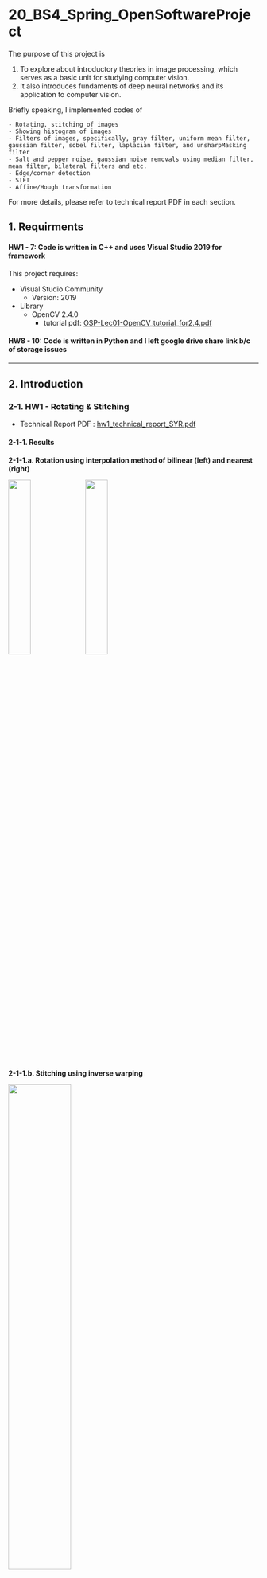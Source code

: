 # 20_BS4_Spring_OpenSoftwareProject
The purpose of this project is 
1. To explore about introductory theories in image processing, which serves as a basic unit for studying computer vision.
2. It also introduces fundaments of deep neural networks and its application to computer vision.

Briefly speaking, I implemented codes of 
~~~
- Rotating, stitching of images
- Showing histogram of images
- Filters of images, specifically, gray filter, uniform mean filter, gaussian filter, sobel filter, laplacian filter, and unsharpMasking filter
- Salt and pepper noise, gaussian noise removals using median filter, mean filter, bilateral filters and etc.
- Edge/corner detection
- SIFT
- Affine/Hough transformation
~~~
For more details, please refer to technical report PDF in each section.


## 1. Requirments
#### HW1 - 7: Code is written in C++ and uses Visual Studio 2019 for framework 
This project requires:
* Visual Studio Community
  * Version: 2019
* Library
  * OpenCV 2.4.0
    * tutorial pdf: [OSP-Lec01-OpenCV_tutorial_for2.4.pdf](https://github.com/haaappytoast/20_BS4_Spring_OpenSoftwareProject/files/9205452/OSP-Lec01-OpenCV_tutorial_for2.4.pdf)

#### HW8 - 10: Code is written in Python and I left google drive share link b/c of storage issues
----------

## 2. Introduction
### 2-1. HW1 - Rotating & Stitching
* Technical Report PDF : [hw1_technical_report_SYR.pdf](https://github.com/haaappytoast/20_BS4_Spring_OpenSoftwareProject/files/9205492/hw1_technical_report_1770044_.pdf)

  
#### 2-1-1. Results

**2-1-1.a. Rotation using interpolation method of bilinear (left) and nearest (right)**

<image src = "https://user-images.githubusercontent.com/45995611/216963458-ca5ccdb5-7094-4187-92de-4b30a0fd5a2c.png" width="30%" height="30%"></left>
<image src = "https://user-images.githubusercontent.com/45995611/216963894-099785e7-5ff0-4ed2-8463-04d7ba38aad9.png" width="30%" height="30%"></right>

**2-1-1.b. Stitching using inverse warping**

<image src = "https://user-images.githubusercontent.com/45995611/216965144-7666dd3d-a0bd-4141-bbab-68ad10340dc8.png" width="50%" height="50%"></right>


2. 
* HW introduction: look at p.41 - 43 in pdf for more information : [Rotating.Stitching.pdf](https://github.com/haaappytoast/20_BS4_Spring_OpenSoftwareProject/files/9205467/Rotating.Stitching.pdf)
* LECTURE NOTES
  * [OSP-Lec00-Introduction.pdf](https://github.com/haaappytoast/20_BS4_Spring_OpenSoftwareProject/files/9205471/OSP-Lec00-Introduction.pdf)
  * [OSP-Lec01-Fundamentals.pdf](https://github.com/haaappytoast/20_BS4_Spring_OpenSoftwareProject/files/9205472/OSP-Lec01-Fundamentals.pdf)
  * [OSP-Lec02-Display.pdf](https://github.com/haaappytoast/20_BS4_Spring_OpenSoftwareProject/files/9205469/OSP-Lec02-Display.pdf)
  * [OSP-Lec02-Display-Lab.pdf](https://github.com/haaappytoast/20_BS4_Spring_OpenSoftwareProject/files/9205468/OSP-Lec02-Display-Lab.pdf)

### 2-2. HW2 - Histogram
* Technical Report PDF : [hw2_technical_report_SYR.pdf](https://github.com/haaappytoast/20_BS4_Spring_OpenSoftwareProject/files/9205535/hw2_technical_report_1770044_SYR.pdf)


* HW introduction: look at p.34 - 44 in LECTURE NOTE pdf for more information
* LECTURE NOTES
  * [OSP-Lec03-Pixel.pdf](https://github.com/haaappytoast/20_BS4_Spring_OpenSoftwareProject/files/9205532/OSP-Lec03-Pixel.pdf)
  
  
### 2-3. HW3 - Filter & Convolution
* Technical Report PDF : [hw3_technical_report_SYR.pdf](https://github.com/haaappytoast/20_BS4_Spring_OpenSoftwareProject/files/9205570/hw3_technical_report_SYR.pdf)

* Writing HW:[convolution_report_SYR.pdf](https://github.com/haaappytoast/20_BS4_Spring_OpenSoftwareProject/files/9205573/report.convolution._1770044.pdf) (Look at p.39 in LECTURE NOTE pdf for more information)


* HW introduction: look at p.34 - 38 in LECTURE NOTE pdf for more information
* LECTURE NOTES
  * [OSP-Lec04-Region.pdf](https://github.com/haaappytoast/20_BS4_Spring_OpenSoftwareProject/files/9205566/OSP-Lec04-Region.pdf)

  
### 2-4. HW4 - Noise Removal & Segmentation
* Technical Report PDF : [hw4_technical_report_SYR.pdf](https://github.com/haaappytoast/20_BS4_Spring_OpenSoftwareProject/files/9205592/hw4_technical_report_SYR.pdf)
* Segmentation 프로그램 사용결과: [Mean shift segmentation(프로그램 사용결과).pdf](https://github.com/haaappytoast/20_BS4_Spring_OpenSoftwareProject/files/9205593/Mean.shift.segmentation.pdf)

* HW introduction
  * look at p.27-31 in LECTURE NOTE [OSP-Lec05] pdf for more information (Noise Removal)
  * look at p.51-53 in LECTURE NOTE [OSP-Lec06] pdf for more information (Segmentation)

* LECTURE NOTES
  * [OSP-Lec05-Restoration.pdf](https://github.com/haaappytoast/20_BS4_Spring_OpenSoftwareProject/files/9205600/OSP-Lec05-Restoration.pdf)
  * [OSP-Lec06-Segmentation.pdf](https://github.com/haaappytoast/20_BS4_Spring_OpenSoftwareProject/files/9205603/OSP-Lec06-Segmentation.pdf)


### 2-5. HW5 - Edge/Corner Detection
* Technical Report PDF : [hw5_technical_report_SYR.pdf](https://github.com/haaappytoast/20_BS4_Spring_OpenSoftwareProject/files/9205624/tech_report.5.pdf)

* HW introduction: look at p.40-42 in LECTURE NOTE pdf for more information
* LECTURE NOTES
  * [OSP-Lec07-Edge_Corner.pdf](https://github.com/haaappytoast/20_BS4_Spring_OpenSoftwareProject/files/9205629/OSP-Lec07-Edge_Corner.pdf)

### 2-6. HW6 - SIFT
* Technical Report PDF : [hw6_technical_report_SYR.pdf](https://github.com/haaappytoast/20_BS4_Spring_OpenSoftwareProject/files/9205648/tech_report.6.pdf)

* HW introduction: look at p.27-28 in LECTURE NOTE pdf for more information
* LECTURE NOTES
  * [OSP-Lec08-Descriptor.pdf](https://github.com/haaappytoast/20_BS4_Spring_OpenSoftwareProject/files/9205649/OSP-Lec08-Descriptor.pdf)


### 2-7. HW7 - Affine/Hough Transformation
* Technical Report PDF : [hw7_technical_report_SYR.pdf](https://github.com/haaappytoast/20_BS4_Spring_OpenSoftwareProject/files/9205677/tech_report.7.pdf)


* HW introduction: look at p.28-31 in LECTURE NOTE pdf for more information
* LECTURE NOTES
  * [OSP-Lec09-Fitting.pdf](https://github.com/haaappytoast/20_BS4_Spring_OpenSoftwareProject/files/9205674/OSP-Lec09-Fitting.pdf)


----------
## [Source Code Google Drive Link] 
 [Source Code Google Drive Link](https://drive.google.com/drive/folders/1lzm-SrN9xBZi7J9t3AY1HO-aGe8-oOdv?usp=sharing)
  * Since files are too large to upload in github, I share google drive link

### 2-8. HW8 - Multi Layer Perceptron
* [HW8 Source Code Google Drive Link](https://drive.google.com/drive/folders/1eXRKV3YMmvUQ9VjbXwhRDsdTK57bib73?usp=sharing)
* Technical Report PDF : [hw8_technical_report_SYR.pdf](https://github.com/haaappytoast/20_BS4_Spring_OpenSoftwareProject/files/9205708/tech_report.8_1770044.pdf)

* HW introduction: look at LECTURE NOTE [OSP-Lec12-Backpropagation_MLP_practice.pdf] pdf for more information (especially p.14~16)
* LECTURE NOTES
  * [OSP-Lec11-Loss function.pdf](https://github.com/haaappytoast/20_BS4_Spring_OpenSoftwareProject/files/9205718/OSP-Lec11-Loss.function.pdf)
  * [OSP-Lec10-Deep learning_Intro.pdf](https://github.com/haaappytoast/20_BS4_Spring_OpenSoftwareProject/files/9205716/OSP-Lec10-Deep.learning_Intro.pdf)
  * [OSP-Lec12-Backpropagation_MLP.pdf](https://github.com/haaappytoast/20_BS4_Spring_OpenSoftwareProject/files/9205717/OSP-Lec12-Backpropagation_MLP.pdf)
  * [OSP-Lec12-Backpropagation_MLP_practice.pdf](https://github.com/haaappytoast/20_BS4_Spring_OpenSoftwareProject/files/9205715/OSP-Lec12-Backpropagation_MLP_practice.pdf)


### 2-9. HW9 - CNN
* [HW9 Source Code Google Drive Link](https://drive.google.com/drive/folders/1euLIDagGcYsQG9GpU9PpfQjQvVOBelFI?usp=sharing)
* Technical Report PDF : [hw9_technical_report_SYR.pdf](https://github.com/haaappytoast/20_BS4_Spring_OpenSoftwareProject/files/9205740/tech_report.9.pdf)


* HW introduction: look at LECTURE NOTE [OSP-Lec14-CNN architecture-practice-v2.pdf] pdf for more information (especially p.22~31)
* LECTURE NOTES
  * [OSP-Lec13-CNN.pdf](https://github.com/haaappytoast/20_BS4_Spring_OpenSoftwareProject/files/9205744/OSP-Lec13-CNN.pdf)
  * [OSP-Lec14-CNN architecture.pdf](https://github.com/haaappytoast/20_BS4_Spring_OpenSoftwareProject/files/9205742/OSP-Lec14-CNN.architecture.pdf)
  * [OSP-Lec14-CNN architecture-practice-v2.pdf](https://github.com/haaappytoast/20_BS4_Spring_OpenSoftwareProject/files/9205743/OSP-Lec14-CNN.architecture-practice-v2.pdf)

### 2-10. HW10 - Encoder & Decoder
* [HW10 Source Code Google Drive Link](https://drive.google.com/drive/folders/1aM2wNKGJGP-87KzL7y2MUgbd2Jldyf3e?usp=sharing)
* Technical Report PDF : [hw10_technical_report_SYR.pdf](https://github.com/haaappytoast/20_BS4_Spring_OpenSoftwareProject/files/9205851/tech_report.10_1770044.pdf)

* HW introduction: look at LECTURE NOTE [OSP-Lec15-Encoder_Decoder-practice-v2.pdf] pdf for more information (especially p.5~11)
* LECTURE NOTES
  * [OSP-More on deep learning.pdf](https://github.com/haaappytoast/20_BS4_Spring_OpenSoftwareProject/files/9205855/OSP-More.on.deep.learning.pdf)
  * [OSP-Lec15-Encoder_Decoder.pdf](https://github.com/haaappytoast/20_BS4_Spring_OpenSoftwareProject/files/9205856/OSP-Lec15-Encoder_Decoder.pdf)
  * [OSP-Lec15-Encoder_Decoder-practice-v2.pdf](https://github.com/haaappytoast/20_BS4_Spring_OpenSoftwareProject/files/9205865/OSP-Lec15-Encoder_Decoder-practice-v2.pdf)


